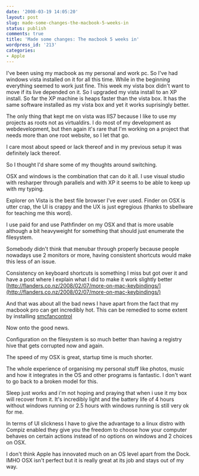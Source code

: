 ```yaml
---
date: '2008-03-19 14:05:20'
layout: post
slug: made-some-changes-the-macbook-5-weeks-in
status: publish
comments: true
title: 'Made some changes: The macbook 5 weeks in'
wordpress_id: '213'
categories:
- Apple
---
```


I've been using my macbook as my personal and work pc. So I've had windows vista installed on it for all this time. While in the beginning everything seemed to work just fine. This week my vista box didn't want to move if its live depended on it. So I upgraded my vista install to an XP install. So far the XP machine is heaps faster than the vista box. It has the same software installed as my vista box and yet it works suprisingly better.

The only thing that kept me on vista was IIS7 because I like to use my projects as roots not as virtualdirs. I do most of my development as webdevelopment, but then again it's rare that I'm working on a project that needs more than one root website, so I let that go.

I care most about speed or lack thereof and in my previous setup it was definitely lack thereof. 

So I thought I'd share some of my thoughts around switching.

OSX and windows is the combination that can do it all. I use visual studio with resharper through parallels and with XP it seems to be able to keep up with my typing.

Explorer on Vista is the best file browser I've ever used. Finder on OSX is utter crap, the UI is crappy and the UX is just egregious (thanks to sbellware for teaching me this word).

I use paid for and use Pathfinder on my OSX and that is more usable although a bit heavyweight for something that should just enumerate the filesystem.

Somebody didn't think that menubar through properly because people nowadays use 2 monitors or more, having consistent shortcuts would make this less of an issue.

Consistency on keyboard shortcuts is something I miss but got over it and have a post where I explain what I did to make it work slightly better [http://flanders.co.nz/2008/02/07/more-on-mac-keybindings/](http://flanders.co.nz/2008/02/07/more-on-mac-keybindings/)

And that was about all the bad news I have apart from the fact that my macbook pro can get incredibly hot. This can be remedied to some extent by installing [smcfancontrol](http://homepage.mac.com/holtmann/eidac/software/smcfancontrol2/index.html)

Now onto the good news.

Configuration on the filesystem is so much better than having a registry hive that gets corrupted now and again. 

The speed of my OSX is great, startup time is much shorter. 

The whole experience of organising my personal stuff like photos, music and how it integrates in the OS and other programs is fantastic. I don't want to go back to a broken model for this.

Sleep just works and i'm not hoping and praying that when i use it my box will recover from it. It's incredibly light and the battery life of 4 hours without windows running or 2.5 hours with windows running is still very ok for me.

In terms of UI slickness I have to give the advantage to a linux distro with Compiz enabled they give you the freedom to choose how your computer behaves on certain actions instead of no options on windows and 2 choices on OSX.

I don't think Apple has innovated much on an OS level apart from the Dock. IMHO OSX isn't perfect but it is really great at its job and stays out of my way.
